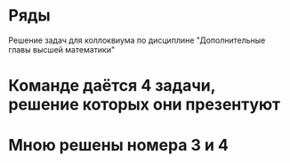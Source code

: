 # Ряды
Решение задач для коллоквиума по дисциплине "Дополнительные главы высшей математики"

# Команде даётся 4 задачи, решение которых они презентуют
# Мною решены номера 3 и 4
